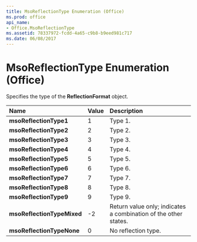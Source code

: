 ```yaml
---
title: MsoReflectionType Enumeration (Office)
ms.prod: office
api_name:
- Office.MsoReflectionType
ms.assetid: 78337972-fcdd-4a65-c9b8-b9eed981c717
ms.date: 06/08/2017
---
```



# MsoReflectionType Enumeration (Office)

Specifies the type of the  **ReflectionFormat** object.



|Name|Value|Description|
|:-----|:-----|:-----|
|**msoReflectionType1**|1|Type 1.|
|**msoReflectionType2**|2|Type 2.|
|**msoReflectionType3**|3|Type 3.|
|**msoReflectionType4**|4|Type 4.|
|**msoReflectionType5**|5|Type 5.|
|**msoReflectionType6**|6|Type 6.|
|**msoReflectionType7**|7|Type 7.|
|**msoReflectionType8**|8|Type 8.|
|**msoReflectionType9**|9|Type 9.|
|**msoReflectionTypeMixed**|-2|Return value only; indicates a combination of the other states. |
|**msoReflectionTypeNone**|0|No reflection type.|

